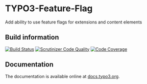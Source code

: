 # TYPO3-Feature-Flag
Add ability to use feature flags for extensions and content elements

## Build information
[![Build Status](https://travis-ci.org/AOEpeople/TYPO3-Feature-Flag.svg?branch=master)](https://travis-ci.org/AOEpeople/TYPO3-Feature-Flag)
[![Scrutinizer Code Quality](https://scrutinizer-ci.com/g/AOEpeople/TYPO3-Feature-Flag/badges/quality-score.png?b=master)](https://scrutinizer-ci.com/g/AOEpeople/TYPO3-Feature-Flag/?branch=master)
[![Code Coverage](https://scrutinizer-ci.com/g/AOEpeople/TYPO3-Feature-Flag/badges/coverage.png?b=master)](https://scrutinizer-ci.com/g/AOEpeople/TYPO3-Feature-Flag/?branch=master)

## Documentation
The documentation is available online at [docs.typo3.org][1].

[1]: https://docs.typo3.org/typo3cms/extensions/feature_flag
